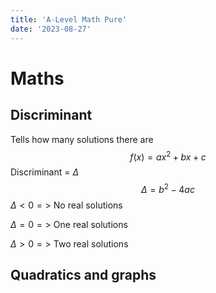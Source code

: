 ```yaml
---
title: 'A-Level Math Pure'
date: '2023-08-27'
---
```

# Maths

## Discriminant

Tells how many solutions there are 
$$f(x)=ax^2+bx+c$$
Discriminant = $\Delta$
$$\Delta=b^2-4ac$$
$\Delta < 0 =>$ No real solutions

$\Delta = 0 =>$ One real solutions

$\Delta > 0 =>$ Two real solutions

## Quadratics and graphs

